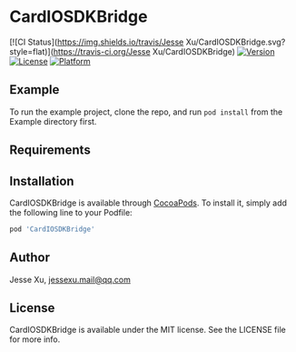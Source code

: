# CardIOSDKBridge

[![CI Status](https://img.shields.io/travis/Jesse Xu/CardIOSDKBridge.svg?style=flat)](https://travis-ci.org/Jesse Xu/CardIOSDKBridge)
[![Version](https://img.shields.io/cocoapods/v/CardIOSDKBridge.svg?style=flat)](https://cocoapods.org/pods/CardIOSDKBridge)
[![License](https://img.shields.io/cocoapods/l/CardIOSDKBridge.svg?style=flat)](https://cocoapods.org/pods/CardIOSDKBridge)
[![Platform](https://img.shields.io/cocoapods/p/CardIOSDKBridge.svg?style=flat)](https://cocoapods.org/pods/CardIOSDKBridge)

## Example

To run the example project, clone the repo, and run `pod install` from the Example directory first.

## Requirements

## Installation

CardIOSDKBridge is available through [CocoaPods](https://cocoapods.org). To install
it, simply add the following line to your Podfile:

```ruby
pod 'CardIOSDKBridge'
```

## Author

Jesse Xu, jessexu.mail@qq.com

## License

CardIOSDKBridge is available under the MIT license. See the LICENSE file for more info.
